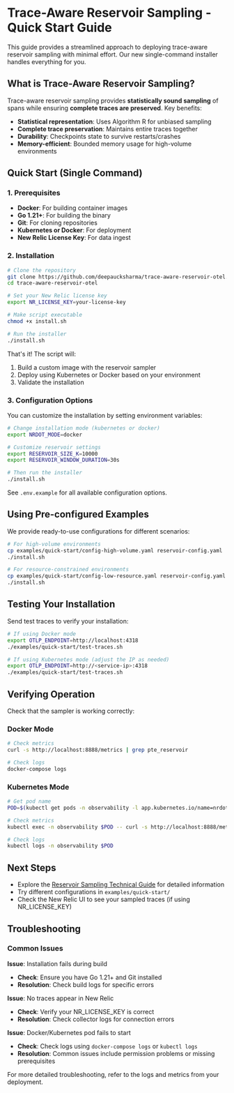 # Trace-Aware Reservoir Sampling - Quick Start Guide

This guide provides a streamlined approach to deploying trace-aware reservoir sampling with minimal effort. Our new single-command installer handles everything for you.

## What is Trace-Aware Reservoir Sampling?

Trace-aware reservoir sampling provides **statistically sound sampling** of spans while ensuring **complete traces are preserved**. Key benefits:

- **Statistical representation**: Uses Algorithm R for unbiased sampling
- **Complete trace preservation**: Maintains entire traces together
- **Durability**: Checkpoints state to survive restarts/crashes
- **Memory-efficient**: Bounded memory usage for high-volume environments

## Quick Start (Single Command)

### 1. Prerequisites

- **Docker**: For building container images
- **Go 1.21+**: For building the binary
- **Git**: For cloning repositories
- **Kubernetes or Docker**: For deployment
- **New Relic License Key**: For data ingest

### 2. Installation

```bash
# Clone the repository
git clone https://github.com/deepaucksharma/trace-aware-reservoir-otel.git
cd trace-aware-reservoir-otel

# Set your New Relic license key
export NR_LICENSE_KEY=your-license-key

# Make script executable
chmod +x install.sh

# Run the installer
./install.sh
```

That's it! The script will:
1. Build a custom image with the reservoir sampler
2. Deploy using Kubernetes or Docker based on your environment
3. Validate the installation

### 3. Configuration Options

You can customize the installation by setting environment variables:

```bash
# Change installation mode (kubernetes or docker)
export NRDOT_MODE=docker

# Customize reservoir settings
export RESERVOIR_SIZE_K=10000
export RESERVOIR_WINDOW_DURATION=30s

# Then run the installer
./install.sh
```

See `.env.example` for all available configuration options.

## Using Pre-configured Examples

We provide ready-to-use configurations for different scenarios:

```bash
# For high-volume environments
cp examples/quick-start/config-high-volume.yaml reservoir-config.yaml
./install.sh

# For resource-constrained environments
cp examples/quick-start/config-low-resource.yaml reservoir-config.yaml
./install.sh
```

## Testing Your Installation

Send test traces to verify your installation:

```bash
# If using Docker mode
export OTLP_ENDPOINT=http://localhost:4318
./examples/quick-start/test-traces.sh

# If using Kubernetes mode (adjust the IP as needed)
export OTLP_ENDPOINT=http://<service-ip>:4318
./examples/quick-start/test-traces.sh
```

## Verifying Operation

Check that the sampler is working correctly:

### Docker Mode
```bash
# Check metrics
curl -s http://localhost:8888/metrics | grep pte_reservoir

# Check logs
docker-compose logs
```

### Kubernetes Mode
```bash
# Get pod name
POD=$(kubectl get pods -n observability -l app.kubernetes.io/name=nrdot-collector -o jsonpath='{.items[0].metadata.name}')

# Check metrics
kubectl exec -n observability $POD -- curl -s http://localhost:8888/metrics | grep pte_reservoir

# Check logs
kubectl logs -n observability $POD
```

## Next Steps

- Explore the [Reservoir Sampling Technical Guide](docs/TECHNICAL_GUIDE.md) for detailed information
- Try different configurations in `examples/quick-start/`
- Check the New Relic UI to see your sampled traces (if using NR_LICENSE_KEY)

## Troubleshooting

### Common Issues

**Issue**: Installation fails during build
- **Check**: Ensure you have Go 1.21+ and Git installed
- **Resolution**: Check build logs for specific errors

**Issue**: No traces appear in New Relic
- **Check**: Verify your NR_LICENSE_KEY is correct
- **Resolution**: Check collector logs for connection errors

**Issue**: Docker/Kubernetes pod fails to start
- **Check**: Check logs using `docker-compose logs` or `kubectl logs`
- **Resolution**: Common issues include permission problems or missing prerequisites

For more detailed troubleshooting, refer to the logs and metrics from your deployment.